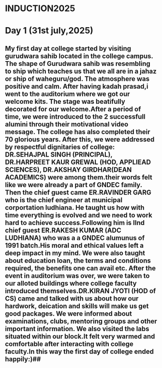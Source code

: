 # INDUCTION2025
# Day 1 (31st july,2025)
## My first day at college started by visiting gurudwara sahib located in the college campus. The shape of Gurudwara sahib was resembling to ship which teaches us that we all are in a jahaz or ship of waheguru/god. The atmosphere was positive and calm. After having kadah prasad,i went to the auditorium where we got our welcome kits. The stage was beatifully decorated for our welcome.After a period of time, we were introduced to the 2 successfull alumini through their motivational video message. The college has also completed their 70 glorious years. After this, we were addressed by respectful dignitaries of college: DR.SEHAJPAL SINGH (PRINCIPAL), DR.HARPREET KAUR GREWAL (HOD, APPLIEAD SCIENCES), DR.AKSHAY GIRDHAR(DEAN ACADEMICS) were among them.their words felt like we were already a part of GNDEC family. Then the chief guest came ER.RAVINDER GARG who is the chief engineer at municipal corportation ludhiana. He taught us how with time everything is evolved and we need to work hard to achieve success.Following him is IInd chief guest ER.RAKESH KUMAR (ADC LUDHIANA) who was a a GNDEC alumunus of 1991 batch.His moral and ethical values left a deep impact in my mind. We were also taught about education loan, the terms and conditions required, the benefits one can avail etc. After the event in auditorium was over, we were taken to our alloted buildings where college faculty introduced themselves.DR.KIRAN JYOTI (HOD of CS) came and talked with us about how our hardwork, deication and skills will make us get good packages. We were informed about examinations, clubs, mentoring groups and other important information. We also visited the labs situated within our block.It felt very warmed and comfortable after interacting with college faculty.In this way the first day of college ended happily:)##
